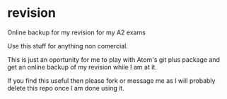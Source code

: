 revision
========

Online backup for my revision for my A2 exams

Use this stuff for anything non comercial. 

This is just an oportunity for me to play with Atom's git plus package and get an online backup of my revision while I am at it.

If you find this useful then please fork or message me as I will probably delete this repo once I am done using it.

